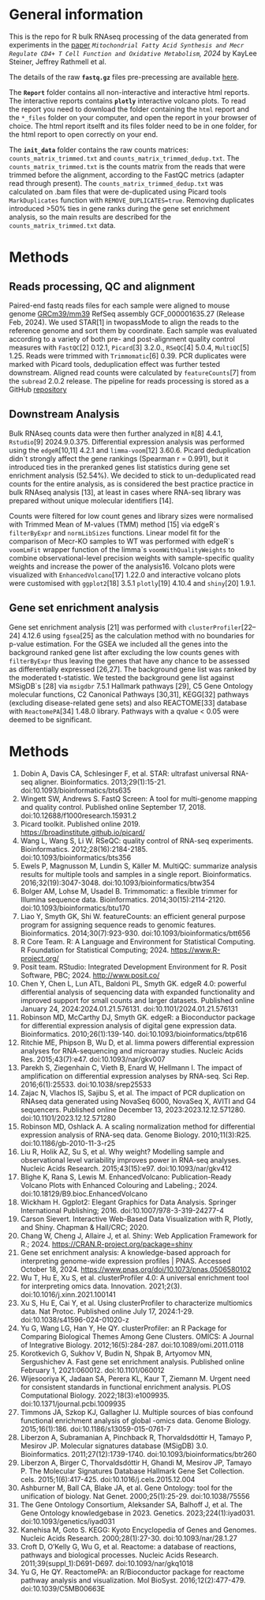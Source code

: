 # General information

This is the repo for R bulk RNAseq processing of the data generated from experiments in the [paper](https://www.biorxiv.org/content/10.1101/2024.07.08.602554v1) *`Mitochondrial Fatty Acid Synthesis and Mecr Regulate CD4+ T Cell Function and Oxidative Metabolism`, 2024* by KayLee Steiner, Jeffrey Rathmell et al.

The details of the raw **`fastq.gz`** files pre-precessing are available [here](https://github.com/MogilenkoLabVUMC/RNAseq_pipelineDock_MECR_KayLee).

The **`Report`** folder contains all non-interactive and interactive html reports. The interactive reports contains **`plotly`** interactive volcano plots. To read the report you need to download the folder containing the `html` report and the `*_files` folder on your computer, and open the report in your browser of choice. The html report itselft and its files folder need to be in one folder, for the html report to open correctly on your end.

The **`init_data`** folder contains the raw counts matrices: `counts_matrix_trimmed.txt` and `counts_matrix_trimmed_dedup.txt`. The `counts_matrix_trimmed.txt` is the counts matrix from the reads that were trimmed before the alignment, according to the FastQC metrics (adapter read through present). The `counts_matrix_trimmed_dedup.txt` was calculated on .bam files that were de-duplicated using Picard tools `MarkDuplicates` function with `REMOVE_DUPLICATES=true`. Removing duplicates introduced >50% ties in gene ranks during the gene set enrichment analysis, so the main results are described for the `counts_matrix_trimmed.txt` data.

# Methods

## Reads processing, QC and alignment
Paired-end fastq reads files for each sample were aligned to mouse genome [GRCm39/mm39](https://www.ncbi.nlm.nih.gov/datasets/genome/GCF_000001635.27/) RefSeq assembly GCF_000001635.27 (Release Feb, 2024). We used STAR[1] in twopassMode to align the reads to the reference genome and sort them by coordinate. Each sample was evaluated according to a variety of both pre- and post-alignment quality control measures with `FastQC`[2] 0.12.1, `Picard`[3] 3.2.0., `RSeQC`[4] 5.0.4, `MultiQC`[5] 1.25. Reads were trimmed with `Trimmomatic`[6] 0.39. PCR duplicates were marked with Picard tools, deduplication effect was further tested downstream. Aligned read counts were calculated by `featureCounts`[7] from the `subread` 2.0.2 release.  The pipeline for reads processing is stored as a GitHub [repository](https://github.com/MogilenkoLabVUMC/RNAseq_pipelineDock_MECR_KayLee)

## Downstream Analysis
Bulk RNAseq counts data were then further analyzed in `R`[8] 4.4.1, `Rstudio`[9] 2024.9.0.375. Differential expression analysis was performed using the `edgeR`[10,11] 4.2.1 and `limma-voom`[12] 3.60.6. Picard deduplication didn`t strongly affect the gene rankings (Spearman r = 0.991), but it introduced ties in the preranked genes list statistics during gene set enrichment analysis (52.54%). We decided to stick to un-deduplicated read counts for the entire analysis, as is considered the best practice practice in bulk RNAseq analysis [13], at least in cases where RNA-seq library was prepared without unique molecular identifiers [14].

Counts were filtered for low count genes and library sizes were normalised with Trimmed Mean of M-values (TMM) method [15] via edgeR\`s `filterByExpr` and `normLibSizes` functions. Linear model fit for the comparison of Mecr-KO samples to WT was performed with edgeR\`s `voomLmFit` wrapper function of the limma\`s `voomWithQualityWeights` to combine observational-level precision weights with sample-specific quality weights and increase the power of the analysis16. Volcano plots were visualized with `EnhancedVolcano`[17] 1.22.0 and interactive volcano plots were customised with `ggplot2`[18] 3.5.1 `plotly`[19] 4.10.4  and `shiny`[20] 1.9.1.

## Gene set enrichment analysis
Gene set enrichment analysis [21] was performed with `clusterProfiler`[22–24] 4.12.6 using `fgsea`[25] as the calculation method with no boundaries for p-value estimation. For the GSEA we included all the genes into the background ranked gene list after excluding the low counts genes with `filterByExpr` thus leaving the genes that have any chance to be assessed as differentially expressed [26,27]. The background gene list was ranked by the moderated t-statistic. We tested the background gene list against MSigDB\`s [28] via `msigdbr` 7.5.1 Hallmark pathways [29], C5 Gene Ontology molecular functions, C2 Canonical Pathways [30,31], KEGG[32] pathways (excluding disease-related gene sets) and also REACTOME[33] database with `ReactomePA`[34] 1.48.0 library. Pathways with a qvalue < 0.05 were deemed to be significant.



# Methods

1. Dobin A, Davis CA, Schlesinger F, et al. STAR: ultrafast universal RNA-seq aligner. Bioinformatics. 2013;29(1):15-21. doi:10.1093/bioinformatics/bts635
2. Wingett SW, Andrews S. FastQ Screen: A tool for multi-genome mapping and quality control. Published online September 17, 2018. doi:10.12688/f1000research.15931.2
3. Picard toolkit. Published online 2019. https://broadinstitute.github.io/picard/
4. Wang L, Wang S, Li W. RSeQC: quality control of RNA-seq experiments. Bioinformatics. 2012;28(16):2184-2185. doi:10.1093/bioinformatics/bts356
5. Ewels P, Magnusson M, Lundin S, Käller M. MultiQC: summarize analysis results for multiple tools and samples in a single report. Bioinformatics. 2016;32(19):3047-3048. doi:10.1093/bioinformatics/btw354
6. Bolger AM, Lohse M, Usadel B. Trimmomatic: a flexible trimmer for Illumina sequence data. Bioinformatics. 2014;30(15):2114-2120. doi:10.1093/bioinformatics/btu170
7. Liao Y, Smyth GK, Shi W. featureCounts: an efficient general purpose program for assigning sequence reads to genomic features. Bioinformatics. 2014;30(7):923-930. doi:10.1093/bioinformatics/btt656
8. R Core Team. R: A Language and Environment for Statistical Computing. R Foundation for Statistical Computing; 2024. https://www.R-project.org/
9. Posit team. RStudio: Integrated Development Environment for R. Posit Software, PBC; 2024. http://www.posit.co/
10. Chen Y, Chen L, Lun ATL, Baldoni PL, Smyth GK. edgeR 4.0: powerful differential analysis of sequencing data with expanded functionality and improved support for small counts and larger datasets. Published online January 24, 2024:2024.01.21.576131. doi:10.1101/2024.01.21.576131
11. Robinson MD, McCarthy DJ, Smyth GK. edgeR: a Bioconductor package for differential expression analysis of digital gene expression data. Bioinformatics. 2010;26(1):139-140. doi:10.1093/bioinformatics/btp616
12. Ritchie ME, Phipson B, Wu D, et al. limma powers differential expression analyses for RNA-sequencing and microarray studies. Nucleic Acids Res. 2015;43(7):e47. doi:10.1093/nar/gkv007
13. Parekh S, Ziegenhain C, Vieth B, Enard W, Hellmann I. The impact of amplification on differential expression analyses by RNA-seq. Sci Rep. 2016;6(1):25533. doi:10.1038/srep25533
14. Zajac N, Vlachos IS, Sajibu S, et al. The impact of PCR duplication on RNAseq data generated using NovaSeq 6000, NovaSeq X, AVITI and G4 sequencers. Published online December 13, 2023:2023.12.12.571280. doi:10.1101/2023.12.12.571280
15. Robinson MD, Oshlack A. A scaling normalization method for differential expression analysis of RNA-seq data. Genome Biology. 2010;11(3):R25. doi:10.1186/gb-2010-11-3-r25
16. Liu R, Holik AZ, Su S, et al. Why weight? Modelling sample and observational level variability improves power in RNA-seq analyses. Nucleic Acids Research. 2015;43(15):e97. doi:10.1093/nar/gkv412
17. Blighe K, Rana S, Lewis M. EnhancedVolcano: Publication-Ready Volcano Plots with Enhanced Colouring and Labeling.; 2024. doi:10.18129/B9.bioc.EnhancedVolcano
18. Wickham H. Ggplot2: Elegant Graphics for Data Analysis. Springer International Publishing; 2016. doi:10.1007/978-3-319-24277-4
19. Carson Sievert. Interactive Web-Based Data Visualization with R, Plotly, and Shiny. Chapman & Hall/CRC; 2020.
20. Chang W, Cheng J, Allaire J, et al. Shiny: Web Application Framework for R.; 2024. https://CRAN.R-project.org/package=shiny
21. Gene set enrichment analysis: A knowledge-based approach for interpreting genome-wide expression profiles | PNAS. Accessed October 18, 2024. https://www.pnas.org/doi/10.1073/pnas.0506580102
22. Wu T, Hu E, Xu S, et al. clusterProfiler 4.0: A universal enrichment tool for interpreting omics data. Innovation. 2021;2(3). doi:10.1016/j.xinn.2021.100141
23. Xu S, Hu E, Cai Y, et al. Using clusterProfiler to characterize multiomics data. Nat Protoc. Published online July 17, 2024:1-29. doi:10.1038/s41596-024-01020-z
24. Yu G, Wang LG, Han Y, He QY. clusterProfiler: an R Package for Comparing Biological Themes Among Gene Clusters. OMICS: A Journal of Integrative Biology. 2012;16(5):284-287. doi:10.1089/omi.2011.0118
25. Korotkevich G, Sukhov V, Budin N, Shpak B, Artyomov MN, Sergushichev A. Fast gene set enrichment analysis. Published online February 1, 2021:060012. doi:10.1101/060012
26. Wijesooriya K, Jadaan SA, Perera KL, Kaur T, Ziemann M. Urgent need for consistent standards in functional enrichment analysis. PLOS Computational Biology. 2022;18(3):e1009935. doi:10.1371/journal.pcbi.1009935
27. Timmons JA, Szkop KJ, Gallagher IJ. Multiple sources of bias confound functional enrichment analysis of global -omics data. Genome Biology. 2015;16(1):186. doi:10.1186/s13059-015-0761-7
28. Liberzon A, Subramanian A, Pinchback R, Thorvaldsdóttir H, Tamayo P, Mesirov JP. Molecular signatures database (MSigDB) 3.0. Bioinformatics. 2011;27(12):1739-1740. doi:10.1093/bioinformatics/btr260
29. Liberzon A, Birger C, Thorvaldsdóttir H, Ghandi M, Mesirov JP, Tamayo P. The Molecular Signatures Database Hallmark Gene Set Collection. cels. 2015;1(6):417-425. doi:10.1016/j.cels.2015.12.004
30. Ashburner M, Ball CA, Blake JA, et al. Gene Ontology: tool for the unification of biology. Nat Genet. 2000;25(1):25-29. doi:10.1038/75556
31. The Gene Ontology Consortium, Aleksander SA, Balhoff J, et al. The Gene Ontology knowledgebase in 2023. Genetics. 2023;224(1):iyad031. doi:10.1093/genetics/iyad031
32. Kanehisa M, Goto S. KEGG: Kyoto Encyclopedia of Genes and Genomes. Nucleic Acids Research. 2000;28(1):27-30. doi:10.1093/nar/28.1.27
33. Croft D, O’Kelly G, Wu G, et al. Reactome: a database of reactions, pathways and biological processes. Nucleic Acids Research. 2011;39(suppl_1):D691-D697. doi:10.1093/nar/gkq1018
34. Yu G, He QY. ReactomePA: an R/Bioconductor package for reactome pathway analysis and visualization. Mol BioSyst. 2016;12(2):477-479. doi:10.1039/C5MB00663E
